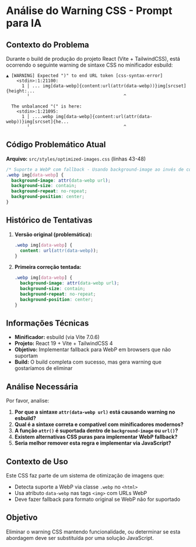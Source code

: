 # Análise do Warning CSS - Prompt para IA

## Contexto do Problema

Durante o build de produção do projeto React (Vite + TailwindCSS), está ocorrendo o seguinte warning de sintaxe CSS no minificador esbuild:

```
▲ [WARNING] Expected ")" to end URL token [css-syntax-error]
    <stdin>:1:21100:
      1 │ ... img[data-webp]{content:url(attr(data-webp))}img[srcset]{height:...
        ╵                                    ^

  The unbalanced "(" is here:
    <stdin>:1:21095:
      1 │ ....webp img[data-webp]{content:url(attr(data-webp))}img[srcset]{he...
        ╵                                    ^
```

## Código Problemático Atual

**Arquivo:** `src/styles/optimized-images.css` (linhas 43-48)

```css
/* Suporte a WebP com fallback - Usando background-image ao invés de content */
.webp img[data-webp] {
  background-image: attr(data-webp url);
  background-size: contain;
  background-repeat: no-repeat;
  background-position: center;
}
```

## Histórico de Tentativas

1. **Versão original (problemática):**
   ```css
   .webp img[data-webp] {
     content: url(attr(data-webp));
   }
   ```

2. **Primeira correção tentada:**
   ```css
   .webp img[data-webp] {
     background-image: attr(data-webp url);
     background-size: contain;
     background-repeat: no-repeat;
     background-position: center;
   }
   ```

## Informações Técnicas

- **Minificador:** esbuild (via Vite 7.0.6)
- **Projeto:** React 19 + Vite + TailwindCSS 4
- **Objetivo:** Implementar fallback para WebP em browsers que não suportam
- **Build:** O build completa com sucesso, mas gera warning que gostaríamos de eliminar

## Análise Necessária

Por favor, analise:

1. **Por que a sintaxe `attr(data-webp url)` está causando warning no esbuild?**
2. **Qual é a sintaxe correta e compatível com minificadores modernos?**
3. **A função `attr()` é suportada dentro de `background-image` ou `url()`?**
4. **Existem alternativas CSS puras para implementar WebP fallback?**
5. **Seria melhor remover esta regra e implementar via JavaScript?**

## Contexto de Uso

Este CSS faz parte de um sistema de otimização de imagens que:
- Detecta suporte a WebP via classe `.webp` no `<html>`
- Usa atributo `data-webp` nas tags `<img>` com URLs WebP
- Deve fazer fallback para formato original se WebP não for suportado

## Objetivo

Eliminar o warning CSS mantendo funcionalidade, ou determinar se esta abordagem deve ser substituída por uma solução JavaScript.